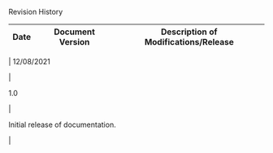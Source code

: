 ﻿ 

Revision History

  
| Date | Document Version | Description of Modifications/Release |
| --- | --- | --- |
| 
12/08/2021

 | 

1.0

 | 

Initial release of documentation.

 |
